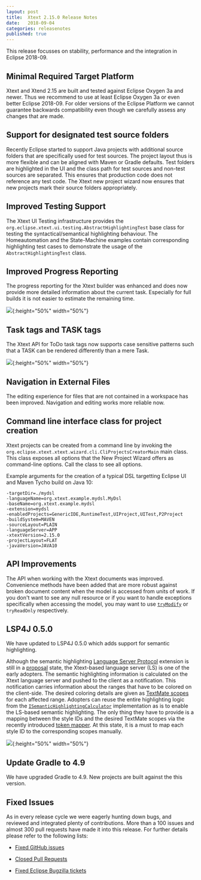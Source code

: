 ```yaml
---
layout: post
title:  Xtext 2.15.0 Release Notes
date:   2018-09-04
categories: releasenotes
published: true
---
```


This release focusses on stability, performance and the integration in Eclipse 2018-09. 

## Minimal Required Target Platform

Xtext and Xtend 2.15 are built and tested against Eclipse Oxygen 3a and newer. Thus we recommend to use at least Eclipse Oxygen 3a or even better Eclipse 2018-09. For older versions of the Eclipse Platform we cannot guarantee backwards compatibility even though we carefully assess any changes that are made. 

## Support for designated test source folders

Recently Eclipse started to support Java projects with additional source folders that are specifically used for test sources. The project layout thus is more flexible and can be aligned with Maven or Gradle defaults. Test folders are highlighted in the UI and the class path for test sources and non-test sources are separated. This ensures that production code does not reference any test code. The Xtext new project wizard now ensures that new projects mark their source folders appropriately.

## Improved Testing Support

The Xtext UI Testing infrastructure provides the `org.eclipse.xtext.ui.testing.AbstractHighlightingTest` base class for testing the syntactical/semantical highlighting behaviour. The Homeautomation and the State-Machine examples contain corresponding highlighting test cases to demonstrate the usage of the `AbstractHighlightingTest` class.

## Improved Progress Reporting

The progress reporting for the Xtext builder was enhanced and does now provide more detailed information about the current task. Especially for full builds it is not easier to estimate the remaining time.

![]({{site.baseurl}}/images/releasenotes/2_15_progressmonitor.gif){:height="50%" width="50%"}

## Task tags and TASK tags

The Xtext API for ToDo task tags now supports case sensitive patterns such that a TASK can be rendered differently than a mere Task.

![]({{site.baseurl}}/images/releasenotes/2_15_tasktags.png){:height="50%" width="50%"}

## Navigation in External Files

The editing experience for files that are not contained in a workspace has been improved. Navigation and editing works more reliable now.

## Command line interface class for project creation

Xtext projects can be created from a command line by invoking the `org.eclipse.xtext.xtext.wizard.cli.CliProjectsCreatorMain` main class. This class exposes all options that the New Project Wizard offers as command-line options. Call the class to see all options.

Example arguments for the creation of a typical DSL targetting Eclipse UI and Maven Tycho build on Java 10:
```
-targetDir=./mydsl
-languageName=org.xtext.example.mydsl.MyDsl
-baseName=org.xtext.example.mydsl
-extension=mydsl
-enabledProjects=GenericIDE,RuntimeTest,UIProject,UITest,P2Project
-buildSystem=MAVEN
-sourceLayout=PLAIN
-languageServer=APP
-xtextVersion=2.15.0
-projectLayout=FLAT
-javaVersion=JAVA10
```


## API Improvements

The API when working with the Xtext documents was improved. Convenience methods have been added that are more robust against broken document content when the model is accessed from units of work. If you don't want to see any null resource or if you want to handle exceptions specifically when accessing the model, you may want to use [`tryModify`]({{site.src.xtext}}/org.eclipse.xtext.util/src/org/eclipse/xtext/util/concurrent/IWriteAccess.java#L53) or `tryReadOnly` respectively. 

## LSP4J 0.5.0

We have updated to LSP4J 0.5.0 which adds support for semantic highlighting.

Although the semantic highlighting [Language Server Protocol](https://microsoft.github.io/language-server-protocol/specification) extension is still in a [proposal](https://github.com/Microsoft/vscode-languageserver-node/pull/367) state, the Xtext-based language server (LS) is one of the early adopters. The semantic highlighting information is calculated on the Xtext language server and pushed to the client as a notification. This notification carries information about the ranges that have to be colored on the client-side. The desired coloring details are given as [TextMate scopes](https://manual.macromates.com/en/language_grammars) for each affected range. Adopters can reuse the entire highlighting logic from the [`ISemanticHighlightingCalculator`]({{site.src.xtext}}/org.eclipse.xtext.ide/src/org/eclipse/xtext/ide/editor/syntaxcoloring/ISemanticHighlightingCalculator.java#L23) implementation as is to enable the LS-based semantic highlighting. The only thing they have to provide is a mapping between the style IDs and the desired TextMate scopes via the recently introduced [token mapper]({{site.src.xtext}}/org.eclipse.xtext.ide/src/org/eclipse/xtext/ide/server/semanticHighlight/ISemanticHighlightingStyleToTokenMapper.xtend#L26). At this state, it is a must to map each style ID to the corresponding scopes manually.

![]({{site.baseurl}}/images/releasenotes/2_15_semantic-highlighting.gif){:height="50%" width="50%"}

## Update Gradle to 4.9

We have upgraded Gradle to 4.9. New projects are built against the this version.

## Fixed Issues

As in every release cycle we were eagerly hunting down bugs, and reviewed and integrated plenty of contributions. More than a 100 issues and almost 300 pull requests have made it into this release. For further details please refer to the following lists:

- [Fixed GitHub issues](https://github.com/search?utf8=%E2%9C%93&q=is%3Aissue+milestone%3ARelease_2.15+is%3Aclosed+repo%3Aeclipse%2Fxtext+repo%3Aeclipse%2Fxtext-core+repo%3Aeclipse%2Fxtext-lib+repo%3Aeclipse%2Fxtext-extras+repo%3Aeclipse%2Fxtext-eclipse+repo%3Aeclipse%2Fxtext-idea+repo%3Aeclipse%2Fxtext-web+repo%3Aeclipse%2Fxtext-maven+repo%3Aeclipse%2Fxtext-xtend&type=Issues&ref=searchresults)

- [Closed Pull Requests](https://github.com/search?utf8=%E2%9C%93&q=is%3Apr+milestone%3ARelease_2.15+is%3Aclosed+repo%3Aeclipse%2Fxtext+repo%3Aeclipse%2Fxtext-core+repo%3Aeclipse%2Fxtext-lib+repo%3Aeclipse%2Fxtext-extras+repo%3Aeclipse%2Fxtext-eclipse+repo%3Aeclipse%2Fxtext-idea+repo%3Aeclipse%2Fxtext-web+repo%3Aeclipse%2Fxtext-maven+repo%3Aeclipse%2Fxtext-xtend&type=Issues&ref=searchresults)

- [Fixed Eclipse Bugzilla tickets](https://bugs.eclipse.org/bugs/buglist.cgi?bug_status=RESOLVED&bug_status=VERIFIED&bug_status=CLOSED&classification=Modeling&classification=Tools&columnlist=product%2Ccomponent%2Cassigned_to%2Cbug_status%2Cresolution%2Cshort_desc%2Cchangeddate%2Ckeywords&f0=OP&f1=OP&f3=CP&f4=CP&known_name=Xtext%202.15&list_id=16618269&product=TMF&product=Xtend&query_based_on=Xtext%202.15&query_format=advanced&status_whiteboard=v2.15&status_whiteboard_type=allwordssubstr)

